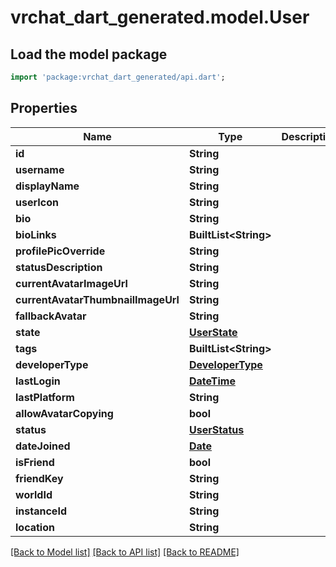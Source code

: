# vrchat_dart_generated.model.User

## Load the model package
```dart
import 'package:vrchat_dart_generated/api.dart';
```

## Properties
Name | Type | Description | Notes
------------ | ------------- | ------------- | -------------
**id** | **String** |  | 
**username** | **String** |  | 
**displayName** | **String** |  | 
**userIcon** | **String** |  | 
**bio** | **String** |  | 
**bioLinks** | **BuiltList&lt;String&gt;** |  | 
**profilePicOverride** | **String** |  | 
**statusDescription** | **String** |  | 
**currentAvatarImageUrl** | **String** |  | 
**currentAvatarThumbnailImageUrl** | **String** |  | 
**fallbackAvatar** | **String** |  | 
**state** | [**UserState**](UserState.md) |  | 
**tags** | **BuiltList&lt;String&gt;** |  | 
**developerType** | [**DeveloperType**](DeveloperType.md) |  | 
**lastLogin** | [**DateTime**](DateTime.md) |  | 
**lastPlatform** | **String** |  | 
**allowAvatarCopying** | **bool** |  | 
**status** | [**UserStatus**](UserStatus.md) |  | 
**dateJoined** | [**Date**](Date.md) |  | 
**isFriend** | **bool** |  | 
**friendKey** | **String** |  | 
**worldId** | **String** |  | [optional] 
**instanceId** | **String** |  | [optional] 
**location** | **String** |  | [optional] 

[[Back to Model list]](../README.md#documentation-for-models) [[Back to API list]](../README.md#documentation-for-api-endpoints) [[Back to README]](../README.md)


